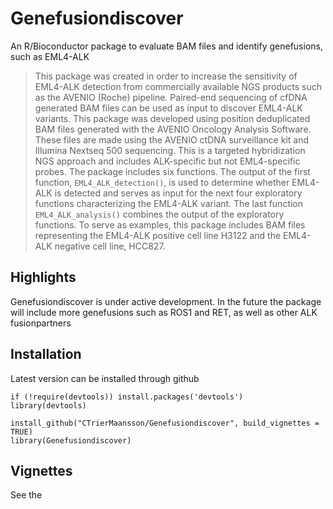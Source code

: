 # Genefusiondiscover

An R/Bioconductor package to evaluate BAM files and identify genefusions, such as EML4-ALK

> This package was created in order to increase the sensitivity of EML4-ALK detection from commercially available NGS products such as the AVENIO (Roche) pipeline. Paired-end sequencing of cfDNA generated BAM files can be used as input to discover EML4-ALK variants. This package was developed using position deduplicated BAM files generated with the AVENIO Oncology Analysis Software. These files are made using the AVENIO ctDNA surveillance kit and Illumina Nextseq 500 sequencing. This is a targeted hybridization NGS approach and includes ALK-specific but not EML4-specific probes. The package includes six functions. The output of the first function, `EML4_ALK_detection()`, is used to determine whether EML4-ALK is detected and serves as input for the next four  exploratory functions characterizing the EML4-ALK variant. The last function `EML4_ALK_analysis()` combines the output of the exploratory functions. To serve as examples, this package includes BAM files representing the EML4-ALK positive cell line H3122 and the EML4-ALK negative cell line, HCC827.

## Highlights
Genefusiondiscover is under active development. In the future the package will include more genefusions such as ROS1 and RET, as well as other ALK fusionpartners

## Installation

Latest version can be installed through github

```{r}
if (!require(devtools)) install.packages('devtools')
library(devtools)

install_github("CTrierMaansson/Genefusiondiscover", build_vignettes = TRUE)
library(Genefusiondiscover)

```

## Vignettes

See the 
